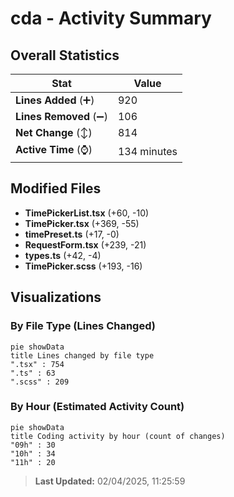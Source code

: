 # cda - Activity Summary 

## Overall Statistics

| Stat                   | Value                                                             |
| ---------------------- | ----------------------------------------------------------------- |
| **Lines Added** (➕)   | 920                                          |
| **Lines Removed** (➖) | 106                                        |
| **Net Change** (↕)    | 814                |
| **Active Time** (⌚)   | 134 minutes |


## Modified Files
- **TimePickerList.tsx** (+60, -10)
- **TimePicker.tsx** (+369, -55)
- **timePreset.ts** (+17, -0)
- **RequestForm.tsx** (+239, -21)
- **types.ts** (+42, -4)
- **TimePicker.scss** (+193, -16)

## Visualizations

### By File Type (Lines Changed)

```mermaid
pie showData
title Lines changed by file type
".tsx" : 754
".ts" : 63
".scss" : 209
```

### By Hour (Estimated Activity Count)

```mermaid
pie showData
title Coding activity by hour (count of changes)
"09h" : 30
"10h" : 34
"11h" : 20
```


> **Last Updated:** 02/04/2025, 11:25:59